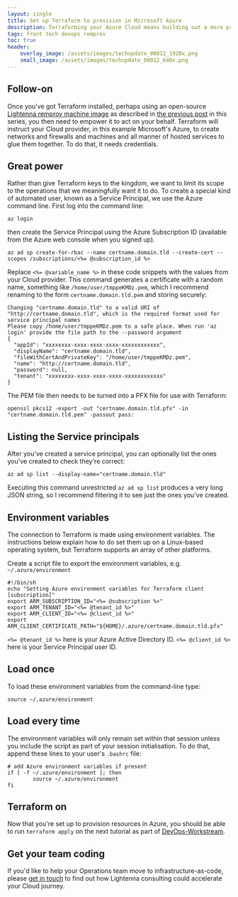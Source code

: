 ```yaml
---
layout: single
title: Set up Terraform to provision in Microsoft Azure
description: Terraforming your Azure Cloud means building out a more predictable, reliable and extensible Cloud estate for the future
tags: front tech devops remprov
toc: true
header:
    overlay_image: /assets/images/techupdate_00012_1920x.png
    small_image: /assets/images/techupdate_00012_640x.png
---
```


## Follow-on
Once you've got Terraform installed, perhaps using an open-source [Lightenna remprov machine image](https://aws.amazon.com/marketplace) as described in [the previous post](/tech/2019/terraform-command-line-for-remote-provisioning) in this series, you then need to empower it to act on your behalf.  Terraform will instruct your Cloud provider, in this example Microsoft's Azure, to create networks and firewalls and machines and all manner of hosted services to glue them together.  To do that, it needs credentials.

## Great power
Rather than give Terraform keys to the kingdom, we want to limit its scope to the operations that we meaningfully want it to do.  To create a special kind of automated user, known as a Service Principal, we use the Azure command line.  First log into the command line:
```
az login
```
then create the Service Principal using the Azure Subscription ID (available from the Azure web console when you signed up).
```
az ad sp create-for-rbac --name certname.domain.tld --create-cert --scopes /subscriptions/<%= @subscription_id %>
```
Replace `<%= @variable_name %>` in these code snippets with the values from your Cloud provider.  This command generates a certificate with a random name, something like `/home/user/tmppeKMDz.pem`, which I recommend renaming to the form `certname.domain.tld.pem` and storing securely:

```
Changing "certname.domain.tld" to a valid URI of "http://certname.domain.tld", which is the required format used for service principal names
Please copy /home/user/tmppeKMDz.pem to a safe place. When run 'az login' provide the file path to the --password argument
{
  "appId": "xxxxxxxx-xxxx-xxxx-xxxx-xxxxxxxxxxxx",
  "displayName": "certname.domain.tld",
  "fileWithCertAndPrivateKey": "/home/user/tmppeKMDz.pem",
  "name": "http://certname.domain.tld",
  "password": null,
  "tenant": "xxxxxxxx-xxxx-xxxx-xxxx-xxxxxxxxxxxx"
}
```

The PEM file then needs to be turned into a PFX file for use with Terraform:

```
openssl pkcs12 -export -out "certname.domain.tld.pfx" -in "certname.domain.tld.pem" -passout pass:
```

## Listing the Service principals
After you've created a service principal, you can optionally list the ones you've created to check they're correct:
```
az ad sp list --display-name="certname.domain.tld"
```

Executing this command unrestricted `az ad sp list` produces a very long JSON string, so I recommend filtering it to see just the ones you've created.

## Environment variables
The connection to Terraform is made using environment variables.  The instructions below explain how to do set them up on a Linux-based operating system, but Terraform supports an array of other platforms.

Create a script file to export the environment variables, e.g. `~/.azure/environment`
```
#!/bin/sh
echo "Setting Azure environment variables for Terraform client [subscription]"
export ARM_SUBSCRIPTION_ID="<%= @subscription %>"
export ARM_TENANT_ID="<%= @tenant_id %>"
export ARM_CLIENT_ID="<%= @client_id %>"
export ARM_CLIENT_CERTIFICATE_PATH="${HOME}/.azure/certname.domain.tld.pfx"
```

`<%= @tenant_id %>` here is your Azure Active Directory ID.  `<%= @client_id %>` here is your Service Principal user ID.

## Load once
To load these environment variables from the command-line type:
```
source ~/.azure/environment
```

## Load every time
The environment variables will only remain set within that session unless you include the script as part of your session initialisation.  To do that, append these lines to your user's `.bashrc` file:
```
# add Azure environment variables if present
if [ -f ~/.azure/environment ]; then
        source ~/.azure/environment
fi
```

## Terraform on
Now that you're set up to provision resources in Azure, you should be able to run `terraform apply` on the next tutorial as part of [DevOps-Workstream](https://github.com/lightenna/devops-workstream).

## Get your team coding
If you'd like to help your Operations team move to infrastructure-as-code, please [get in touch](/contact) to find out how Lightenna consulting could accelerate your Cloud journey.
